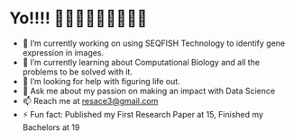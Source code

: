 # Yo!!!! 👋👋👋👋👋👋👋👋👋


- 🔭 I’m currently working on using SEQFISH Technology to identify gene expression in images.
- 🌱 I’m currently learning about Computational Biology and all the problems to be solved with it.
- 🤔 I’m looking for help with figuring life out.
- 💬 Ask me about my passion on making an impact with Data Science
- 📫 Reach me at resace3@gmail.com
- ⚡ Fun fact: Published my First Research Paper at 15, Finished my Bachelors at 19

